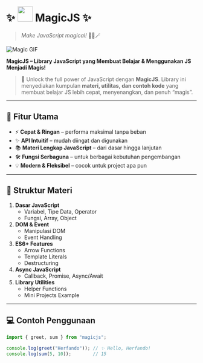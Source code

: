 # ✨ <img src="assets/magic-title.gif" width="40"/> MagicJS ✨
> _Make JavaScript magical!_ 🌟✨🪄

![Magic GIF](assets/magic.gif)

**MagicJS – Library JavaScript yang Membuat Belajar & Menggunakan JS Menjadi Magis!**

> 🚀 Unlock the full power of JavaScript dengan **MagicJS**. Library ini menyediakan kumpulan **materi, utilitas, dan contoh kode** yang membuat belajar JS lebih cepat, menyenangkan, dan penuh “magis”.

---

## 🎯 Fitur Utama
- ⚡ **Cepat & Ringan** – performa maksimal tanpa beban  
- ✨ **API Intuitif** – mudah diingat dan digunakan  
- 📚 **Materi Lengkap JavaScript** – dari dasar hingga lanjutan  
- 🛠️ **Fungsi Serbaguna** – untuk berbagai kebutuhan pengembangan  
- 💡 **Modern & Fleksibel** – cocok untuk project apa pun  

---

## 📖 Struktur Materi
1. **Dasar JavaScript**
   - Variabel, Tipe Data, Operator
   - Fungsi, Array, Object
2. **DOM & Event**
   - Manipulasi DOM
   - Event Handling
3. **ES6+ Features**
   - Arrow Functions
   - Template Literals
   - Destructuring
4. **Async JavaScript**
   - Callback, Promise, Async/Await
5. **Library Utilities**
   - Helper Functions
   - Mini Projects Example

---

## 💻 Contoh Penggunaan

```javascript
import { greet, sum } from "magicjs";

console.log(greet("Herfando")); // ✨ Hello, Herfando!
console.log(sum(5, 10));        // 15
